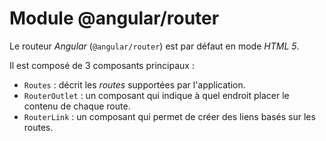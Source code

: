 # Module @angular/router

Le routeur _Angular_ (`@angular/router`) est par défaut en mode _HTML 5_.

Il est composé de 3 composants principaux :

* `Routes` : décrit les _routes_ supportées par l'application.
* `RouterOutlet` : un composant qui indique à quel endroit placer le contenu de chaque route.
* `RouterLink` : un composant qui permet de créer des liens basés sur les routes.

